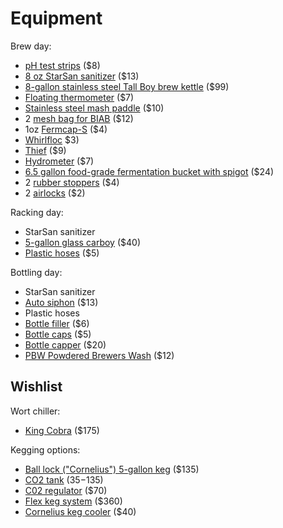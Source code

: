 # Equipment

Brew day:

* [pH test strips][ph] ($8)
* [8 oz StarSan sanitizer][star-san] ($13)
* [8-gallon stainless steel Tall Boy brew kettle][kettle] ($99)
* [Floating thermometer][therm] ($7)
* [Stainless steel mash paddle][paddle] ($10)
* 2 [mesh bag for BIAB][bag] ($12)
* 1oz [Fermcap-S][fermcap] ($4)
* [Whirlfloc][tablets] $3)
* [Thief][thief] ($9)
* [Hydrometer][hydro] ($7)
* [6.5 gallon food-grade fermentation bucket with spigot][bucket] ($24)
* 2 [rubber stoppers][stop] ($4)
* 2 [airlocks][airlocks] ($2)

[airlocks]: http://www.sanfranciscobrewcraft.com/product_p/eq231.htm
[bag]: http://www.northernbrewer.com/brewmaster-filter-bag-214-214
[bucket]: http://www.sanfranciscobrewcraft.com/product_p/eq220.htm
[fermcap]: http://www.northernbrewer.com/fermcap-s-1-oz
[hydro]: http://www.sanfranciscobrewcraft.com/product_p/eq226.htm
[kettle]: http://www.northernbrewer.com/tall-boy-kettle-8-gallon
[paddle]: https://squareup.com/store/blacksandsbeer/item/spoon
[ph]: http://www.northernbrewer.com/ph-test-strips-beer-range
[star-san]: https://squareup.com/store/blacksandsbeer/item/starsan-oz
[stop]: http://www.sanfranciscobrewcraft.com/product_p/eq238.htm
[tablets]: https://squareup.com/store/blacksandsbeer/item/whirl-flock
[therm]: http://www.sanfranciscobrewcraft.com/product_p/eq224.htm
[thief]: https://squareup.com/store/blacksandsbeer/item/thief

Racking day:

* StarSan sanitizer
* [5-gallon glass carboy][carboy] ($40)
* [Plastic hoses][hose] ($5)

[carboy]: http://www.sanfranciscobrewcraft.com/product_p/eq215.htm
[hose]: http://www.sanfranciscobrewcraft.com/product_p/eq329.htm

Bottling day:

* StarSan sanitizer
* [Auto siphon][siphon] ($13)
* Plastic hoses
* [Bottle filler][filler] ($6)
* [Bottle caps][caps] ($5)
* [Bottle capper][capper] ($20)
* [PBW Powdered Brewers Wash][pbw] ($12)

[capper]: https://squareup.com/store/blacksandsbeer/item/bottle-capper
[caps]: https://squareup.com/store/blacksandsbeer/item/bottle-caps
[filler]: https://squareup.com/store/blacksandsbeer/item/bottle-filler
[pbw]: https://squareup.com/store/blacksandsbeer/item/pbw-powdered-brewers-wash-lb-1
[siphon]: http://www.sanfranciscobrewcraft.com/product_p/eq229.htm

## Wishlist

Wort chiller:

* [King Cobra] ($175)

[King Cobra]: http://jadedbrewing.com/products/the-king-cobra

Kegging options:

* [Ball lock ("Cornelius") 5-gallon keg][keg] ($135)
* [CO2 tank][co2] ($35-$135)
* [C02 regulator][regulator] ($70)
* [Flex keg system][flex] ($360)
* [Cornelius keg cooler][cooler] ($40)

[keg]: https://squareup.com/store/blacksandsbeer/item/keg
[co2]: https://squareup.com/store/blacksandsbeer/item/co-tank-lb
[regulator]: https://squareup.com/store/blacksandsbeer/item/co-regulator
[cooler]: http://www.cool-brewing.com/hot-new-products/
[flex]: http://www.midwestsupplies.com/draft-brewer-flex-keg-system.html
